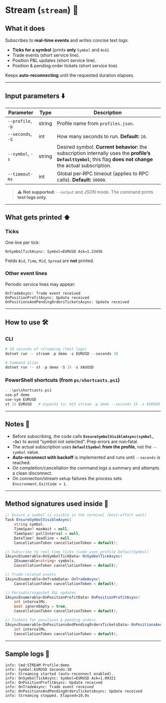 # Stream (`stream`) 📡

## What it does

Subscribes to **real‑time events** and writes concise text logs:

* **Ticks for a symbol** (prints **only** `Symbol` and `Ask`).
* Trade events (short service line).
* Position P\&L updates (short service line).
* Position & pending‑order tickets (short service line).

Keeps **auto‑reconnecting** until the requested duration elapses.

---

## Input parameters ⬇️

| Parameter         | Type   | Description                                                                                                                                                      |
| ----------------- | ------ | ---------------------------------------------------------------------------------------------------------------------------------------------------------------- |
| `--profile`, `-p` | string | Profile name from `profiles.json`.                                                                                                                               |
| `--seconds`, `-S` | int    | How many seconds to run. **Default:** `10`.                                                                                                                      |
| `--symbol`, `-s`  | string | Desired symbol. **Current behavior:** the subscription internally uses the **profile’s `DefaultSymbol`**; this flag **does not change** the actual subscription. |
| `--timeout-ms`    | int    | Global per‑RPC timeout (applies to RPC calls). **Default:** `30000`.                                                                                             |

> ⚠️ **Not supported:** `--output` and JSON mode. The command prints **text logs only**.

---

## What gets printed ⬆️

### Ticks

One line per tick:

```
OnSymbolTickAsync: Symbol=EURUSD Ask=1.23456
```

Fields `Bid`, `Time`, `Mid`, `Spread` are **not** printed.

### Other event lines

Periodic service lines may appear:

```
OnTradeAsync: Trade event received
OnPositionProfitAsync: Update received
OnPositionsAndPendingOrdersTicketsAsync: Update received
```

---

## How to use 🛠️

### CLI

```powershell
# 10 seconds of streaming (text logs)
dotnet run -- stream -p demo -s EURUSD --seconds 10

# Command alias
dotnet run -- st -p demo -S 15 -s XAUUSD
```

### PowerShell shortcuts (from `ps/shortcasts.ps1`)

```powershell
. .\ps\shortcasts.ps1
use-pf demo
use-sym EURUSD
st 15 EURUSD   # expands to: mt5 stream -p demo --seconds 15 -s EURUSD --timeout-ms 90000
```

---

## Notes 🧩

* Before subscribing, the code calls **`EnsureSymbolVisibleAsync(symbol, ~3s)`** to avoid “symbol not selected”. Prep errors are non‑fatal.
* The actual subscription uses **`DefaultSymbol` from the profile**, not the `--symbol` value.
* **Auto‑reconnect with backoff** is implemented and runs until `--seconds` is reached.
* On completion/cancellation the command logs a summary and attempts a clean disconnect.
* On connection/stream setup failures the process sets `Environment.ExitCode = 1`.

---

## Method signatures used inside 📘

```csharp
// Ensure a symbol is visible in the terminal (best‑effort wait)
Task EnsureSymbolVisibleAsync(
    string symbol,
    TimeSpan? maxWait = null,
    TimeSpan? pollInterval = null,
    DateTime? deadline = null,
    CancellationToken cancellationToken = default);

// Subscribe to real‑time ticks (code uses profile DefaultSymbol)
IAsyncEnumerable<OnSymbolTickData> OnSymbolTickAsync(
    IEnumerable<string> symbols,
    CancellationToken cancellationToken = default);

// Trade‑related events
IAsyncEnumerable<OnTradeData> OnTradeAsync(
    CancellationToken cancellationToken = default);

// Periodic/snapshot P&L updates
IAsyncEnumerable<OnPositionProfitData> OnPositionProfitAsync(
    int intervalMs,
    bool ignoreEmpty = true,
    CancellationToken cancellationToken = default);

// Tickets for positions & pending orders
IAsyncEnumerable<OnPositionsAndPendingOrdersTicketsData> OnPositionsAndPendingOrdersTicketsAsync(
    int intervalMs,
    CancellationToken cancellationToken = default);
```

---

## Sample logs 🧾

```
info: Cmd:STREAM Profile:demo
info: Symbol:EURUSD Seconds:10
info: Streaming started (auto-reconnect enabled).
info: OnSymbolTickAsync: Symbol=EURUSD Ask=1.09321
info: OnPositionProfitAsync: Update received
info: OnTradeAsync: Trade event received
info: OnPositionsAndPendingOrdersTicketsAsync: Update received
info: Streaming stopped. Elapsed=10.0s
```
